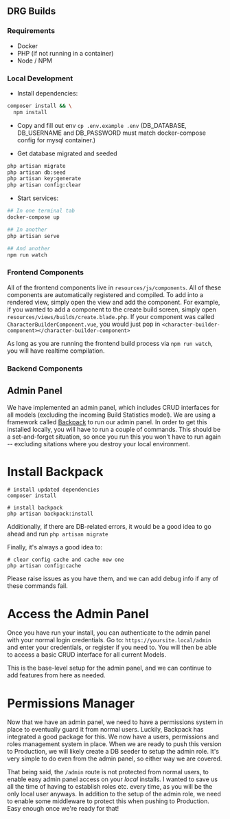 
## DRG Builds

### Requirements

- Docker
- PHP (if not running in a container)
- Node / NPM

### Local Development

- Install dependencies: 

```bash
composer install && \
  npm install
```

- Copy and fill out env `cp .env.example .env` (DB_DATABASE, DB_USERNAME and DB_PASSWORD must match docker-compose config for mysql container.)

- Get database migrated and seeded

```bash
php artisan migrate
php artisan db:seed
php artisan key:generate
php artisan config:clear
```

- Start services:

```bash
## In one terminal tab
docker-compose up

## In another
php artisan serve

## And another
npm run watch
```

### Frontend Components

All of the frontend components live in `resources/js/components`. All of these components are automatically
registered and compiled. To add into a rendered view, simply open the view and add the component. For example, if
you wanted to add a component to the create build screen, simply open `resources/views/builds/create.blade.php`. If
your component was called `CharacterBuilderComponent.vue`, you would just pop in
`<character-builder-component></character-builder-component>`

As long as you are running the frontend build process via `npm run watch`, you will have realtime compilation.

### Backend Components

## Admin Panel
We have implemented an admin panel, which includes CRUD interfaces for all models (excluding the incoming Build Statistics model). We are using a framework called [Backpack](https://backpackforlaravel.com/docs/4.1/introduction) to run our admin panel. In order to get this installed locally, you will have to run a couple of commands. This should be a set-and-forget situation, so once you run this you won't have to run again -- excluding sitations where you destroy your local environment.

# Install Backpack

```
# install updated dependencies
composer install

# install backpack
php artisan backpack:install
```

Additionally, if there are DB-related errors, it would be a good idea to go ahead and run `php artisan migrate`

Finally, it's always a good idea to:
```
# clear config cache and cache new one
php artisan config:cache
```


Please raise issues as you have them, and we can add debug info if any of these commands fail.

# Access the Admin Panel
Once you have run your install, you can authenticate to the admin panel with your normal login credentials. Go to: `https://yoursite.local/admin` and enter your credentials, or register if you need to. You will then be able to access a basic CRUD interface for all current Models.

This is the base-level setup for the admin panel, and we can continue to add features from here as needed.

# Permissions Manager
Now that we have an admin panel, we need to have a permissions system in place to eventually guard it from normal users. Luckily, Backpack has integrated a good package for this. We now have a users, permissions and roles management system in place. When we are ready to push this version to Production, we will likely create a DB seeder to setup the admin role. It's very simple to do even from the admin panel, so either way we are covered.

That being said, the `/admin` route is not protected from normal users, to enable easy admin panel access on your *local* installs. I wanted to save us all the time of having to establish roles etc. every time, as you will be the only local user anyways. In addition to the setup of the admin role, we need to enable some middleware to protect this when pushing to Production. Easy enough once we're ready for that!
